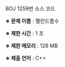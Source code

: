 BOJ 1259번 소스 코드

<b>※ 문제 이름</b> : 팰린드롬수

<b>※ 제한 시간</b> : 1 초

<b>※ 제한 메모리</b> : 128 MB

<b>※ 제출 언어</b> : C++
